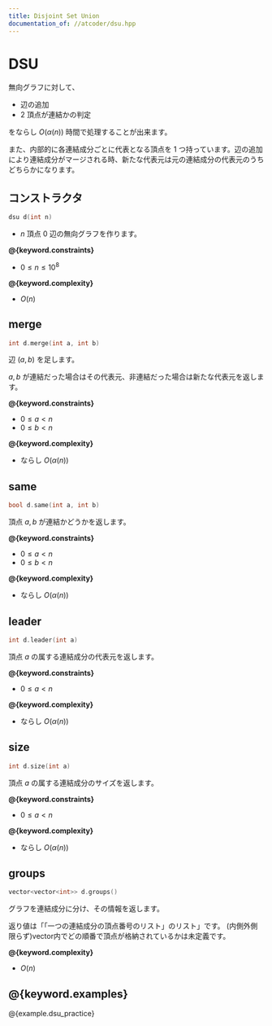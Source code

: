 ```yaml
---
title: Disjoint Set Union
documentation_of: //atcoder/dsu.hpp
---
```


# DSU

無向グラフに対して、

- 辺の追加
- $2$ 頂点が連結かの判定

をならし $O(\alpha(n))$ 時間で処理することが出来ます。

また、内部的に各連結成分ごとに代表となる頂点を $1$ つ持っています。辺の追加により連結成分がマージされる時、新たな代表元は元の連結成分の代表元のうちどちらかになります。

## コンストラクタ

```cpp
dsu d(int n)
```

- $n$ 頂点 $0$ 辺の無向グラフを作ります。

**@{keyword.constraints}**

- $0 \leq n \leq 10^8$

**@{keyword.complexity}**

- $O(n)$

## merge

```cpp
int d.merge(int a, int b)
```

辺 $(a, b)$ を足します。

$a, b$ が連結だった場合はその代表元、非連結だった場合は新たな代表元を返します。

**@{keyword.constraints}**

- $0 \leq a < n$
- $0 \leq b < n$

**@{keyword.complexity}**

- ならし $O(\alpha(n))$

## same

```cpp
bool d.same(int a, int b)
```

頂点 $a, b$ が連結かどうかを返します。

**@{keyword.constraints}**

- $0 \leq a < n$
- $0 \leq b < n$

**@{keyword.complexity}**

- ならし $O(\alpha(n))$

## leader

```cpp
int d.leader(int a)
```

頂点 $a$ の属する連結成分の代表元を返します。

**@{keyword.constraints}**

- $0 \leq a < n$

**@{keyword.complexity}**

- ならし $O(\alpha(n))$

## size

```cpp
int d.size(int a)
```

頂点 $a$ の属する連結成分のサイズを返します。

**@{keyword.constraints}**

- $0 \leq a < n$

**@{keyword.complexity}**

- ならし $O(\alpha(n))$

## groups

```cpp
vector<vector<int>> d.groups()
```

グラフを連結成分に分け、その情報を返します。

返り値は「「一つの連結成分の頂点番号のリスト」のリスト」です。
(内側外側限らず)vector内でどの順番で頂点が格納されているかは未定義です。

**@{keyword.complexity}**

- $O(n)$

## @{keyword.examples}

@{example.dsu_practice}
